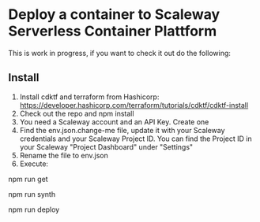 # Deploy a container to Scaleway Serverless Container Plattform

This is work in progress, if you want to check it out do the following:

## Install
1. Install cdktf and terraform from Hashicorp:
   https://developer.hashicorp.com/terraform/tutorials/cdktf/cdktf-install
2. Check out the repo and npm install
3. You need a Scaleway account and an API Key. Create one
4. Find the env.json.change-me file, update it with your Scaleway credentials and your Scaleway Project ID. 
   You can find the Project ID in your Scaleway "Project Dashboard" under "Settings"
5. Rename the file to env.json
6. Execute:

npm run get

npm run synth

npm run deploy
